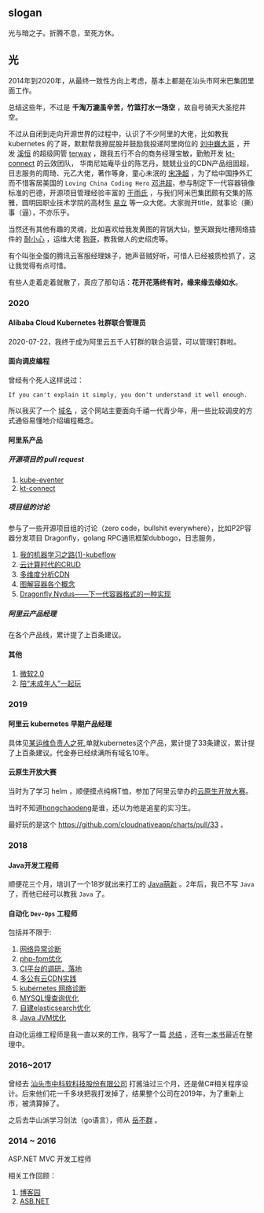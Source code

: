 
## slogan

光与暗之子。折腾不息，至死方休。

## 光

2014年到2020年，从最终一致性方向上考虑，基本上都是在汕头市阿米巴集团里面工作。

总结这些年，不过是 **千淘万漉虽辛苦，竹篮打水一场空** ，故自号骑天大圣挖井空。

不过从自闭到走向开源世界的过程中，认识了不少阿里的大佬，比如教我 kubernetes 的了哥，默默帮我擦屁股并鼓励我投递阿里岗位的 [刘中巍大哥](https://github.com/ringtail) ，开发 [溪恒](https://github.com/AliyunContainerService/terway) 的超级网管 [terway](https://github.com/BSWANG) ，跟我五行不合的商务经理宝敏，勤勉开发 [kt-connect](https://github.com/alibaba/kt-connect) 的云效团队， 华南尼姑庵毕业的陈艺丹，兢兢业业的CDN产品组固超，日志服务的周琦、元乙大佬，著作等身，童心未泯的 [宋净超](https://github.com/rootsongjc) ，为了给中国挣外汇而不惜客居美国的 `Loving China Coding Hero` [邓洪超](https://github.com/hongchaodeng)，参与制定下一代容器镜像标准的巴德，开源项目管理经验丰富的 [于雨氏](http://alexstocks.github.io/) ，与我们阿米巴集团颇有交集的陈雅，圆明园职业技术学院的高材生 [易立](https://www.linkedin.com/in/li-yi-7427b5/?originalSubdomain=cn) 等一众大佬。大家抛开title，就事论（撕）事（逼），不亦乐乎。

当然还有其他有趣的灵魂，比如喜欢给我发黄图的背锅大仙，整天跟我吐槽网络插件的 [耐小心](https://github.com/qiqizjl) ，运维大佬 [狗哥](https://github.com/sunny0826)，教我做人的史绍虎等。

有个叫张全蛋的腾讯云客服经理妹子，她声音贼好听，可惜人已经被质检抓了，这让我觉得有点可惜。

有些人走着走着就散了，真应了那句话：**花开花落终有时，缘来缘去缘如水**。

### 2020

#### Alibaba Cloud Kubernetes 社群联合管理员

2020-07-22，我终于成为阿里云五千人钉群的联合运营，可以管理钉群啦。

#### 面向调皮编程

曾经有个死人这样说过：

    If you can't explain it simply, you don't understand it well enough.

所以我买了一个 [域名](http://www.bullshitprogram.com/) ，这个网站主要面向千禧一代青少年，用一些比较调皮的方式通俗易懂地介绍编程概念。

#### 阿里系产品

##### 开源项目的 pull request

1. [kube-eventer](https://github.com/AliyunContainerService/kube-eventer/pulls?q=is%3Apr+author%3Azeusro+is%3Aclosed)
1. [kt-connect](https://github.com/alibaba/kt-connect/pulls?q=is%3Apr+author%3Azeusro+is%3Aclosed)

##### 项目组的讨论

参与了一些开源项目组的讨论（zero code，bullshit everywhere），比如P2P容器分发项目 Dragonfly，golang RPC通讯框架dubbogo，日志服务，

1. [我的机器学习之路(1)-kubeflow](https://zhuanlan.zhihu.com/p/78595556)
1. [云计算时代的CRUD](https://zhuanlan.zhihu.com/p/143005015)
1. [多维度分析CDN](https://zhuanlan.zhihu.com/p/142787755)
1. [图解容器各个概念](https://developer.aliyun.com/article/770150)
1. [Dragonfly Nydus——下一代容器格式的一种实现](https://developer.aliyun.com/article/769558)

##### 阿里云产品经理

在各个产品线，累计提了上百条建议。

#### 其他

1. [微软2.0](http://www.zeusro.com/2020/08/07/fuck-microsoft/)
1. [陪“未成年人”一起玩](https://zhuanlan.zhihu.com/p/163800056)

### 2019

#### 阿里云 kubernetes 早期产品经理

具体见[某运维负责人之死](https://developer.aliyun.com/article/765447),单就kubernetes这个产品，累计提了33条建议，累计提了上百条建议。代金券已经续满所有域名10年。

#### 云原生开放大赛

当时为了学习 helm ，顺便摸点纯棉T恤，参加了阿里云举办的[云原生开放大赛](https://github.com/cloudnativeapp/charts/pulls?q=is%3Apr+author%3Azeusro+is%3Aclosed)。

当时不知道[hongchaodeng](https://github.com/hongchaodeng)是谁，还以为他是追星的实习生。

最好玩的是这个 https://github.com/cloudnativeapp/charts/pull/33 。

### 2018

#### Java开发工程师

顺便花三个月，培训了一个18岁就出来打工的 [Java萌新](https://github.com/liaozihong) 。2年后，我已不写 `Java` 了，而他已经可以教我 `Java` 了。

#### 自动化 `Dev-Ops` 工程师

包括并不限于:

1. [网络异常诊断](https://www.zeusro.com/2020/03/05/baidu-sb/)
1. [php-fpm优化](https://www.zeusro.com/2019/11/25/improve-php-fpm/)
1. [CI平台的调研，落地](http://www.zeusro.com/archive/?tag=CI)
1. [多公有云CDN实践](https://www.zeusro.com/2019/09/20/cdn-pickup/)
1. [kubernetes 网络诊断](https://www.zeusro.com/2019/05/11/kubernetes-timeout/)
1. [MYSQL慢查询优化](https://www.zeusro.com/2019/03/14/mysql-solve-slow-query/)
1. [自建elasticsearch优化](https://www.zeusro.com/2018/12/26/improve-elasticsearch/)
1. [Java JVM优化](https://www.zeusro.com/2018/06/21/jvm/)

自动化运维工程师是我一直以来的工作，我写了一篇 [总结](http://www.zeusro.com/2020/04/09/my-road-of-devops/) ，还有[一本书](https://github.com/zeusro/Cloud-Native-Engineer-Book)最近在整理中。

### 2016~2017

曾经去
[汕头市中科软科技股份有限公司](https://mp.weixin.qq.com/s?__biz=MzI1ODEyNDg3MA==&mid=2655475524&idx=1&sn=09b92935059916521ec89532697d2d17&chksm=f1bf0a6dc6c8837bd4d998d5a1140601aabfaa026ca5db98db92ccdde55555ac8f75fe4bccec&mpshare=1&scene=23&srcid=0814ytFF5GIc4GB7OpPHhplK&sharer_sharetime=1597407153060&sharer_shareid=9b8919de2238b20229856a42c8974cdc#rd)
打酱油过三个月，还是做C#相关程序设计。后来他们花一千多块把我打发掉了，结果整个公司在2019年，为了重新上市，被清算掉了。

之后去华山派学习剑法（go语言），师从 [岳不群](http://mp.weixin.qq.com/s?__biz=MzI1ODEyNDg3MA==&mid=2655475621&idx=1&sn=44762063e90046f87c2baea882d72051&chksm=f1bf0a8cc6c8839a8fcd0dbfd7b1780ff377832121e8e6ae67fda7926a0aeded2b54159af1ec&mpshare=1&scene=23&srcid=0814f2V9cinoqoTgGkldIVpJ&sharer_sharetime=1597407527082&sharer_shareid=9b8919de2238b20229856a42c8974cdc#rd) 。

### 2014 ~ 2016

ASP.NET MVC 开发工程师

相关工作回顾：

1. [博客园](https://www.cnblogs.com/zeusro/)
1. [ASB.NET](https://www.cnblogs.com/zeusro/category/678946.html)
